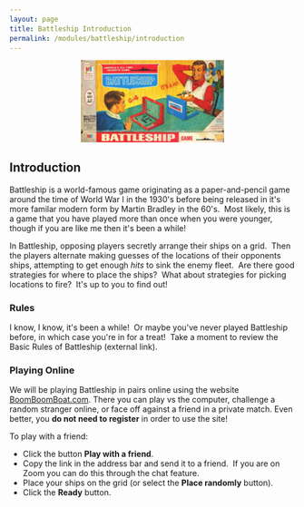 ```yaml
---
layout: page
title: Battleship Introduction
permalink: /modules/battleship/introduction
---
```


<p align="center"><img src="fig/battleship.jpg" width="50%"/></p>

## Introduction

Battleship is a world-famous game originating as a paper-and-pencil game around the time of World War I in the 1930's before being released in it's more familar modern form by Martin Bradley in the 60's.  Most likely, this is a game that you have played more than once when you were younger, though if you are like me then it's been a while!

In Battleship, opposing players secretly arrange their ships on a  grid.  Then the players alternate making guesses of the locations of their opponents ships, attempting to get enough *hits* to sink the enemy fleet.  Are there good strategies for where to place the ships?  What about strategies for picking locations to fire?  It's up to you to find out!

### Rules

I know, I know, it's been a while!  Or maybe you've never played Battleship before, in which case you're in for a treat!  Take a moment to review the Basic Rules of Battleship (external link).

### Playing Online

We will be playing Battleship in pairs online using the website [BoomBoomBoat.com](BoomBoomBoat.com).  There you can play vs the computer, challenge a random stranger online, or face off against a friend in a private match.  Even better, you **do not need to register** in order to use the site!

To play with a friend:

* Click the button **Play with a friend**.
* Copy the link in the address bar and send it to a friend.  If you are on Zoom you can do this through the chat feature.
* Place your ships on the grid (or select the **Place randomly** button).
* Click the **Ready** button.

